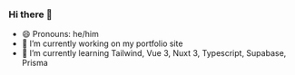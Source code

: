### Hi there 👋

- 😄 Pronouns: he/him
- 🔭 I’m currently working on my portfolio site
- 🌱 I’m currently learning Tailwind, Vue 3, Nuxt 3, Typescript, Supabase, Prisma

<!--
**marfalkov/marfalkov** is a ✨ _special_ ✨ repository because its `README.md` (this file) appears on your GitHub profile.

Here are some ideas to get you started:

- 🔭 I’m currently working on ...
- 🌱 I’m currently learning ...
- 👯 I’m looking to collaborate on ...
- 🤔 I’m looking for help with ...
- 💬 Ask me about ...
- 📫 How to reach me: ...
- 😄 Pronouns: ...
- ⚡ Fun fact: ...
-->
